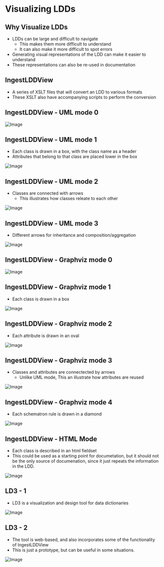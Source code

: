 # Visualizing LDDs

## Why Visualize LDDs

* LDDs can be large and difficult to navigate
    * This makes them more difficult to understand
    * It can also make it more difficult to spot errors
* Generating visual representations of the LDD can make it easier to understand
* These representations can also be re-used in documentation
    
## IngestLDDView

* A series of XSLT files that will convert an LDD to various formats
* These XSLT also have accompanying scripts to perform the conversion

## IngestLDDView - UML mode 0

![Image](UMLMode.png)

## IngestLDDView - UML mode 1

* Each class is drawn in a box, with the class name as a header
* Attributes that belong to that class are placed lower in the box

![Image](UMLMode1.png)

## IngestLDDView - UML mode 2

* Classes are connected with arrows
    * This illustrates how classes releate to each other

![Image](UMLMode2.png)

## IngestLDDView - UML mode 3

* Different arrows for inheritance and composition/aggregation

![Image](UMLMode3.png)

## IngestLDDView - Graphviz mode 0

![Image](GraphvizMode.png)

## IngestLDDView - Graphviz mode 1

* Each class is drawn in a box

![Image](GraphvizMode1.png)

## IngestLDDView - Graphviz mode 2

* Each attribute is drawn in an oval

![Image](GraphvizMode2.png)

## IngestLDDView - Graphviz mode 3

* Classes and attributes are connectected by arrows
    * Unlike UML mode, This an illustrate how attributes are reused

![Image](GraphvizMode3.png)

## IngestLDDView - Graphviz mode 4

* Each schematron rule is drawn in a diamond

![Image](GraphvizMode4.png)

## IngestLDDView - HTML Mode

* Each class is described in an html fieldset
* This could be used as a starting point for documetation, but it should not be the only source of documenation, since it just repeats the information in the LDD.

![Image](HTMLMode.png)

## LD3 - 1

* LD3 is a visualization and design tool for data dictionaries

![Image](LD3.1.png)

## LD3 - 2

* The tool is web-based, and also incorporates some of the functionality of IngestLDDView
* This is just a prototype, but can be useful in some situations.

![Image](LD3.2.png)

